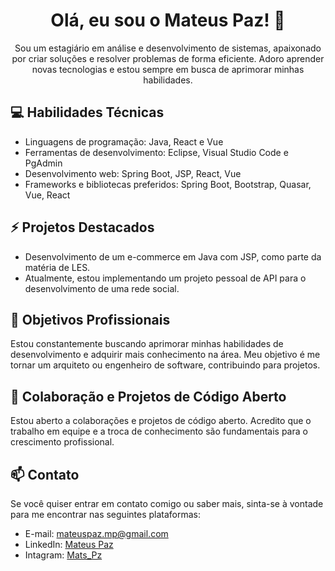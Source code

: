 <h1 align="center">Olá, eu sou o Mateus Paz! 👋</h1>

<p align="center">Sou um estagiário em análise e desenvolvimento de sistemas, apaixonado por criar soluções e resolver problemas de forma eficiente. Adoro aprender novas tecnologias e estou sempre em busca de aprimorar minhas habilidades.</p>

## 💻 Habilidades Técnicas

- Linguagens de programação: Java, React e Vue
- Ferramentas de desenvolvimento: Eclipse, Visual Studio Code e PgAdmin
- Desenvolvimento web: Spring Boot, JSP, React, Vue
- Frameworks e bibliotecas preferidos: Spring Boot, Bootstrap, Quasar, Vue, React

## ⚡ Projetos Destacados

- Desenvolvimento de um e-commerce em Java com JSP, como parte da matéria de LES.
- Atualmente, estou implementando um projeto pessoal de API para o desenvolvimento de uma rede social.

## 🌱 Objetivos Profissionais

Estou constantemente buscando aprimorar minhas habilidades de desenvolvimento e adquirir mais conhecimento na área. Meu objetivo é me tornar um arquiteto ou engenheiro de software, contribuindo para projetos.

## 🤝 Colaboração e Projetos de Código Aberto

Estou aberto a colaborações e projetos de código aberto. Acredito que o trabalho em equipe e a troca de conhecimento são fundamentais para o crescimento profissional. 

## 📫  Contato

Se você quiser entrar em contato comigo ou saber mais, sinta-se à vontade para me encontrar nas seguintes plataformas:

- E-mail: [mateuspaz.mp@gmail.com](mailto:mateuspaz.mp@gmail.com)
- LinkedIn: [Mateus Paz](https://www.linkedin.com/in/mateus-paz-de-oliveira-8835b417/)
- Intagram: [Mats_Pz](https://www.instagram.com/mats_pz/)
